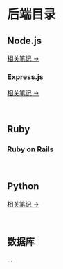 # 后端目录

## Node.js

[相关笔记 →](../notes/back/Nodejs/README.md)

### Express.js

[相关笔记 →](../notes/back/Nodejs/Expressjs/README.md)

<br/>

## Ruby

<!-- [ 相关笔记 →]() -->

### Ruby on Rails

<!-- [Ruby on Rails →]() -->
<br/>

## Python

[ 相关笔记 →](../notes/back/Python/README.md)

<!-- ### Django -->

<br/>

## 数据库

<!-- ### NoSQL -->

<!-- [ MongoDB →]() -->

<!-- ### SQL -->

...
